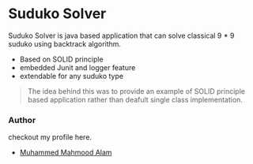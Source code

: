 # Suduko Solver

Suduko Solver is java based application that can solve classical 9 * 9 suduko using backtrack algorithm.

  - Based on SOLID principle
  - embedded Junit and logger feature
  - extendable for any suduko type

> The idea behind this was to provide an 
> example of SOLID principle based 
> application rather than deafult single class
> implementation.

### Author
checkout my profile here.
* [Muhammed Mahmood Alam](http://mhmahmoodalam.github.io) 